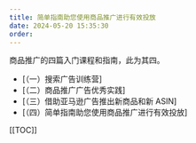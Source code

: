 ```yaml
---
title: 简单指南助您使用商品推广进行有效投放
date: 2024-05-20 15:35:30
order:
---
```


商品推广的四篇入门课程和指南，此为其四。

- [（一）搜索广告训练营]
- [（二）商品推广广告优秀实践]
- [（三）借助亚马逊广告推出新商品和新 ASIN]
- [（四）简单指南助您使用商品推广进行有效投放]

[[TOC]]

